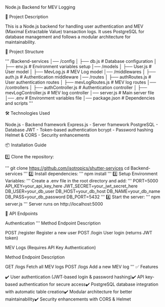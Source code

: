 Node.js Backend for MEV Logging

📌 Project Description

This is a Node.js backend for handling user authentication and MEV (Maximal Extractable Value) transaction logs. It uses PostgreSQL for database management and follows a modular architecture for maintainability.

📁 Project Structure

'''
/Backend-services
│── /config
│   ├── db.js          # Database configuration
│   ├── env.js         # Environment variables setup
│── /models
│   ├── User.js        # User model
│   ├── MevLog.js      # MEV Log model
│── /middlewares
│   ├── auth.js        # Authentication middleware
│── /routes
│   ├── authRoutes.js  # User authentication routes
│   ├── mevLogRoutes.js # MEV log routes
│── /controllers
│   ├── authController.js  # Authentication controller
│   ├── mevLogController.js # MEV log controller
│── server.js         # Main server file
│── .env              # Environment variables file
│── package.json      # Dependencies and scripts
'''

🛠 Technologies Used

Node.js - Backend framework
Express.js - Server framework
PostgreSQL - Database
JWT - Token-based authentication
bcrypt - Password hashing
Helmet & CORS - Security enhancements

📦 Installation Guide

1️⃣ Clone the repository:

'''
git clone https://github.com/isotropics/shutter-services
cd Backend-services
'''
2️⃣ Install dependencies:
'''
npm install
'''
3️⃣ Setup Environment Variables:
'''
Create a .env file in the root directory and add:
'''
PORT=5000
API_KEY=your_api_key_here
JWT_SECRET=your_jwt_secret_here
DB_USER=your_db_user
DB_HOST=your_db_host
DB_NAME=your_db_name
DB_PASS=your_db_password
DB_PORT=5432
'''
4️⃣ Start the server:
'''
npm server.js
'''
Server runs on http://localhost:5000

🔐 API Endpoints

Authentication
'''
Method  Endpoint    Description

POST    /register   Register a new user
POST    /login      User login (returns JWT token)

MEV Logs (Requires API Key Authentication)

Method  Endpoint    Description

GET     /logs       Fetch all MEV logs
POST    /logs       Add a new MEV log
'''
✅ Features

✔️ User authentication (JWT-based login & password hashing)✔️ API key-based authentication for secure access✔️ PostgreSQL database integration with automatic table creation✔️ Modular architecture for better maintainability✔️ Security enhancements with CORS & Helmet
